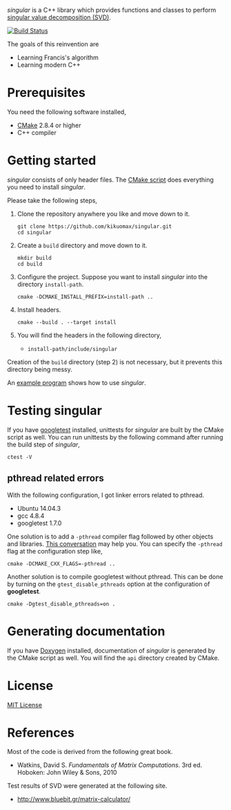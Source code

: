 *singular* is a C++ library which provides functions and classes to perform [singular value decomposition (SVD)](https://en.wikipedia.org/wiki/Singular_value_decomposition).

[![Build Status](https://travis-ci.org/kikuomax/singular.svg?branch=master)](https://travis-ci.org/kikuomax/singular)

The goals of this reinvention are
 - Learning Francis's algorithm
 - Learning modern C++

Prerequisites
=============

You need the following software installed,
 - [CMake](https://cmake.org) 2.8.4 or higher
 - C++ compiler

Getting started
===============

*singular* consists of only header files.
The [CMake script](/CMakeLists.txt) does everything you need to install *singular*.

Please take the following steps,

 1. Clone the repository anywhere you like and move down to it.

	```shell
	git clone https://github.com/kikuomax/singular.git
	cd singular
	```

 2. Create a `build` directory and move down to it.

	```shell
	mkdir build
	cd build
	```

 3. Configure the project.
    Suppose you want to install *singular* into the directory `install-path`.

	```shell
	cmake -DCMAKE_INSTALL_PREFIX=install-path ..
	```

 4. Install headers.

    ```shell
	cmake --build . --target install
	```

 5. You will find the headers in the following directory,
     - `install-path/include/singular`

Creation of the `build` directory (step 2) is not necessary, but it prevents this directory being messy.

An [example program](/test/test.cpp) shows how to use *singular*.

Testing singular
================

If you have [googletest](https://code.google.com/p/googletest/) installed, unittests for *singular* are built by the CMake script as well.
You can run unittests by the following command after running the build step of *singular*,

```shell
ctest -V
```

pthread related errors
----------------------

With the following configuration, I got linker errors related to pthread.
 - Ubuntu 14.04.3
 - gcc 4.8.4
 - googletest 1.7.0

One solution is to add a `-pthread` compiler flag followed by other objects and libraries.
[This conversation](https://github.com/google/googletest/issues/391) may help you.
You can specify the `-pthread` flag at the configuration step like,

```shell
cmake -DCMAKE_CXX_FLAGS=-pthread ..
```

Another solution is to compile googletest without pthread.
This can be done by turning on the `gtest_disable_pthreads` option at the configuration of **googletest**.

```shell
cmake -Dgtest_disable_pthreads=on .
```

Generating documentation
========================

If you have [Doxygen](http://www.doxygen.org) installed, documentation of *singular* is generated by the CMake script as well.
You will find the `api` directory created by CMake.

License
=======

[MIT License](https://opensource.org/licenses/MIT)

References
==========

Most of the code is derived from the following great book.

 - Watkins, David S. *Fundamentals of Matrix Computations*. 3rd ed. Hoboken: John Wiley & Sons, 2010


Test results of SVD were generated at the following site.

 - http://www.bluebit.gr/matrix-calculator/
